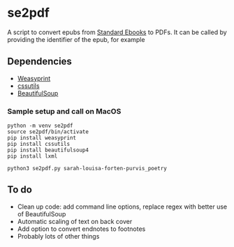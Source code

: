 # se2pdf

A script to convert epubs from [Standard Ebooks](https://standardebooks.org) to PDFs. It can be called by providing the identifier of the epub, for example


## Dependencies
- [Weasyprint](https://weasyprint.org)
- [cssutils](https://pypi.org/project/cssutils/)
- [BeautifulSoup](https://www.crummy.com/software/BeautifulSoup/bs4/doc/)

### Sample setup and call on MacOS

```
python -m venv se2pdf
source se2pdf/bin/activate
pip install weasyprint
pip install cssutils
pip install beautifulsoup4
pip install lxml

python3 se2pdf.py sarah-louisa-forten-purvis_poetry
```

## To do
- Clean up code: add command line options, replace regex with better use of BeautifulSoup
- Automatic scaling of text on back cover
- Add option to convert endnotes to footnotes
- Probably lots of other things
